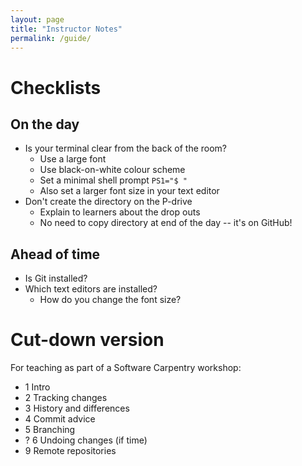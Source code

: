 ```yaml
---
layout: page
title: "Instructor Notes"
permalink: /guide/
---
```

# Checklists
## On the day
- Is your terminal clear from the back of the room?
	- Use a large font
	- Use black-on-white colour scheme
	- Set a minimal shell prompt `PS1="$ "`
	- Also set a larger font size in your text editor
- Don't create the directory on the P-drive
	- Explain to learners about the drop outs
	- No need to copy directory at end of the day -- it's on GitHub!

## Ahead of time
- Is Git installed?
- Which text editors are installed?
	- How do you change the font size?

# Cut-down version
For teaching as part of a Software Carpentry workshop:
- 1 Intro
- 2 Tracking changes
- 3 History and differences
- 4 Commit advice
- 5 Branching
- ? 6 Undoing changes (if time)
- 9 Remote repositories
